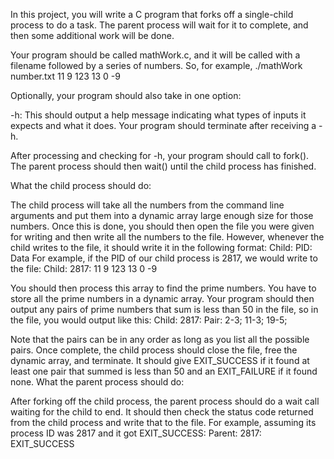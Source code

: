 In this project, you will write a C program that forks off a single-child process to do a task. The parent process will wait for it to complete, and then some additional work will be done.

Your program should be called mathWork.c, and it will be called with a filename followed by a series of numbers. So, for example, ./mathWork number.txt 11 9 123 13 0 -9

Optionally, your program should also take in one option: 

-h: This should output a help message indicating what types of inputs it expects and what it does. Your program should terminate after receiving a -h.

After processing and checking for -h, your program should call to fork(). The parent process should then wait() until the child process has finished.

What the child process should do:

The child process will take all the numbers from the command line arguments and put them into a dynamic array large enough size for those numbers.
Once this is done, you should then open the file you were given for writing and then write all the numbers to the file. However, whenever the child writes to the file, it should write it in the following format: Child: PID: Data
For example, if the PID of our child process is 2817, we would write to the file:
           Child: 2817: 11 9 123 13 0 -9

You should then process this array to find the prime numbers. You have to store all the prime numbers in a dynamic array. Your program should then output any pairs of prime numbers that sum is less than 50 in the file, so in the file, you would output like this:
           Child: 2817: Pair: 2-3; 11-3; 19-5;

Note that the pairs can be in any order as long as you list all the possible pairs. Once complete, the child process should close the file, free the dynamic array, and terminate.
It should give EXIT_SUCCESS if it found at least one pair that summed is less than 50 and an EXIT_FAILURE if it found none.
What the parent process should do:

After forking off the child process, the parent process should do a wait call waiting for the child to end. 
It should then check the status code returned from the child process and write that to the file. 
For example, assuming its process ID was 2817 and it got EXIT_SUCCESS: Parent: 2817: EXIT_SUCCESS